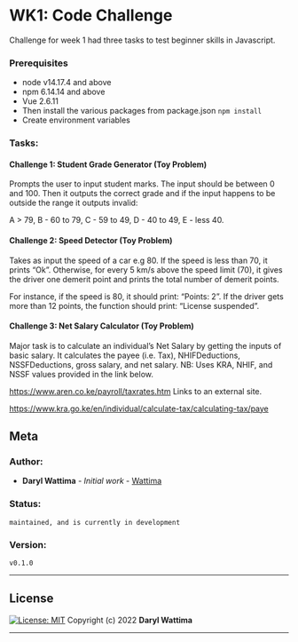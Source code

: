 # WK1: Code Challenge

Challenge for week 1 had three tasks to test beginner skills in Javascript.

### Prerequisites
* node v14.17.4 and above
* npm 6.14.14 and above
* Vue 2.6.11
* Then install the various packages from package.json `npm install`
* Create environment variables

### Tasks:

#### Challenge 1: Student Grade Generator (Toy Problem)
Prompts the user to input student marks. The input should be between 0 and 100. Then  it outputs the correct grade and if the input happens to be outside the range it outputs invalid: 

A > 79, B - 60 to 79, C -  59 to 49, D - 40 to 49, E - less 40.

#### Challenge 2: Speed Detector (Toy Problem)
Takes as input the speed of a car e.g 80. If the speed is less than 70, it prints “Ok”. Otherwise, for every 5 km/s above the speed limit (70), it gives the driver one demerit point and prints the total number of demerit points.

For instance, if the speed is 80, it should print: “Points: 2”. If the driver gets more than 12 points, the function should print: “License suspended”.

 

#### Challenge 3: Net Salary Calculator (Toy Problem)
Major task is to calculate an individual’s Net Salary by getting the inputs of basic salary. It calculates the payee (i.e. Tax), NHIFDeductions, NSSFDeductions, gross salary, and net salary. 
NB: Uses KRA, NHIF, and NSSF values provided in the link below.

https://www.aren.co.ke/payroll/taxrates.htm Links to an external site.  

https://www.kra.go.ke/en/individual/calculate-tax/calculating-tax/paye

Meta
----
### Author:
   * **Daryl Wattima** - *Initial work* - [Wattima](https://github.com/Wattima) 

### Status:
    maintained, and is currently in development

### Version:
    v0.1.0

-----
## License
[![License: MIT](https://img.shields.io/badge/License-MIT-yellow.svg)](https://opensource.org/licenses/MIT)
Copyright (c) 2022 **Daryl Wattima**

-------------

